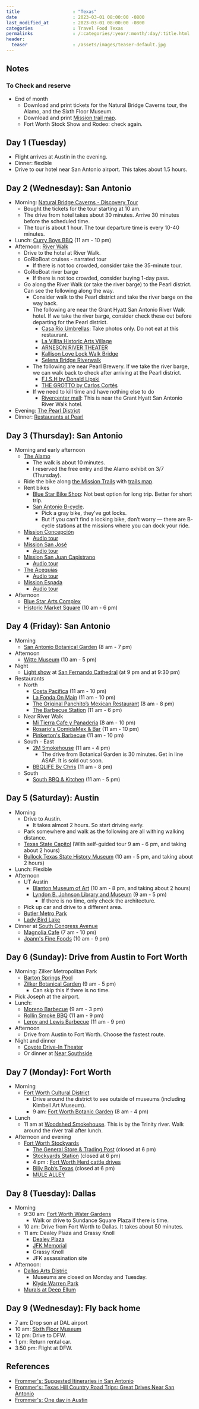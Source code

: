 ```yaml
---
title                    : "Texas"
date                     : 2023-03-01 08:00:00 -0800
last_modified_at         : 2023-03-01 08:00:00 -0800
categories               : Travel Food Texas
permalinks               : /:categories/:year/:month/:day/:title.html
header:
  teaser                 : /assets/images/teaser-default.jpg
---
```


## Notes

### To Check and reserve

- End of month
  - Download and print tickets for the Natural Bridge Caverns tour, the Alamo, and the Sixth Floor Museum.
  - Download and print [Mission trail map](https://www.sanantonio.gov/Portals/0/Files/SABikes/BikeRoutes/SABikeRides_WEB%206.pdf).
  - Fort Worth Stock Show and Rodeo: check again.

## Day 1 (Tuesday)

- Flight arrives at Austin in the evening.
- Dinner: flexible
- Drive to our hotel near San Antonio airport. This takes about 1.5 hours.

## Day 2 (Wednesday): San Antonio

- Morning: [Natural Bridge Caverns - Discovery Tour](https://naturalbridgecaverns.com/discoverytour/)
  - Bought the tickets for the tour starting at 10 am.
  - The drive from hotel takes about 30 minutes. Arrive 30 minutes before the scheduled time.
  - The tour is about 1 hour. The tour departure time is every 10-40 minutes.
- Lunch: [Curry Boys BBQ](https://www.curryboysbbq.com/) (11 am - 10 pm)
- Afternoon: [River Walk](https://www.thesanantonioriverwalk.com/)
  - Drive to the hotel at River Walk.
  - GoRioBoat cruises - narrated tour
    - If there is not too crowded, consider take the 35-minute tour.
  - GoRioBoat river barge
    - If there is not too crowded, consider buying 1-day pass.
  - Go along the River Walk (or take the river barge) to the Pearl district. Can see the following along the way.
    - Consider walk to the Pearl district and take the river barge on the way back.
    - The following are near the Grant Hyatt San Antonio River Walk hotel. If we take the river barge, consider check these out before departing for the Pearl district.
      - [Casa Rio Umbrellas](https://www.imagesfromtexas.com/photo/colorful-umbrellas-along-the-riverwalk-1231-1/): Take photos only. Do not eat at this restaurant.
      - [La Villita Historic Arts Village](https://www.lavillitasanantonio.com/)
      - [ARNESON RIVER THEATER](https://do210.com/venues/arneson-river-theater)
      - [Kallison Love Lock Walk Bridge](https://thesanantoniothings.com/love-lock-bridge-san-antonio/)
      - [Selena Bridge Riverwalk](https://www.instagram.com/explore/locations/284520760/selena-bridge-riverwalk/)
    - The following are near Pearl Brewery. If we take the river barge, we can walk back to check after arriving at the Pearl district.
      - [F.I.S.H by Donald Lipski](https://sariverfound.org/portfolio/fish-donald-lipski/)
      - [THE GROTTO by Carlos Cortés](https://www.sariverfoundation.org/portfolio/the-grotto-carlos-cortes/)
    - If we need to kill time and have nothing else to do
      - [Rivercenter mall](https://shoprivercenter.com/): This is near the Grant Hyatt San Antonio River Walk hotel.
- Evening: [The Pearl District](https://atpearl.com/)
- Dinner: [Restaurants at Pearl](https://www.reddit.com/r/sanantonio/comments/mg7yi3/overwhelmed_with_options_of_restaurants_at_pearl/)

## Day 3 (Thursday): San Antonio

- Morning and early afternoon
  - [The Alamo](https://www.thealamo.org/)
    - The walk is about 10 minutes.
    - I reserved the free entry and the Alamo exhibit on 3/7 (Thursday).
  - Ride the bike along [the Mission Trails](https://www.sanantonio.gov/Mission-Trails/Home) with [trails map](https://www.sanantonio.gov/Portals/0/Files/SABikes/BikeRoutes/SABikeRides_WEB%206.pdf).
  - Rent bikes
    - [Blue Star Bike Shop](https://bluestarbikeshop.com/): Not best option for long trip. Better for short trip.
    - [San Antonio B-cycle](https://traveler.marriott.com/san-antonio/your-mission-ride-a-bike-in-san-antonio/).
      - Pick a gray bike, they’ve got locks.
      - But if you can’t find a locking bike, don’t worry — there are B-cycle stations at the missions where you can dock your ride.
  - [Mission Concepción](https://www.nps.gov/saan/planyourvisit/concepcion.htm)
    - [Audio tour](https://www.worldheritagesa.com/Missions/Mission-Concepci-oacuten/Concepci-oacuten-Audio-Tour)
  - [Mission San José](https://www.nps.gov/saan/planyourvisit/sanjose.htm)
    - [Audio tour](https://www.worldheritagesa.com/Missions/Mission-San-Jos-eacute/San-Jos-eacute-Audio-Tour)
  - [Mission San Juan Capistrano](https://www.nps.gov/saan/learn/historyculture/sanjuanhistory1.htm)
    - [Audio tour](https://www.worldheritagesa.com/Missions/Mission-San-Juan/San-Juan-Audio-Tour)
  - [The Acequias](https://www.nps.gov/saan/learn/historyculture/acequias.htm)
    - [Audio tour](https://www.worldheritagesa.com/Missions/The-Acequias/Acequias-Audio-Tour)
  - [Mission Espada](https://www.nps.gov/saan/learn/historyculture/espadahistory1.htm)
    - [Audio tour](https://www.worldheritagesa.com/Missions/Mission-Espada/Espada-Audio-Tour)
- Afternoon
  - [Blue Star Arts Complex](https://www.bluestarartscomplex.com/)
  - [Historic Market Square](https://www.marketsquaresa.com/) (10 am - 6 pm)

## Day 4 (Friday): San Antonio

- Morning
  - [San Antonio Botanical Garden](https://www.sabot.org/) (8 am - 7 pm)
- Afternoon
  - [Witte Museum](https://www.wittemuseum.org/) (10 am - 5 pm)
- Night
  - [Light show](https://www.mainplaza.org/san-antonio-the-saga/) at [San Fernando Cathedral](https://sfcathedral.org/) (at 9 pm and at 9:30 pm)
- Restaurants
  - North
    - [Costa Pacifica](https://www.costapacificausa.com/) (11 am - 10 pm)
    - [La Fonda On Main](https://www.lafondaonmain.com/) (11 am - 10 pm)
    - [The Original Panchito’s Mexican Restaurant](https://www.panchitos.net/) (8 am - 8 pm)
    - [The Barbecue Station](https://barbecuestation.com/) (11 am - 6 pm)
  - Near River Walk
    - [Mi Tierra Cafe y Panaderia](https://www.mitierracafe.com/) (8 am - 10 pm)
    - [Rosario's ComidaMex & Bar](https://rosariossa.com/) (11 am - 10 pm)
    - [Pinkerton's Barbecue](https://pinkertonsbarbecue.com/location/san-antonio/) (11 am - 10 pm)
  - South - East
    - [2M Smokehouse](https://2msmokehouse.com/) (11 am - 4 pm)
      - The drive from Botanical Garden is 30 minutes. Get in line ASAP. It is sold out soon.
    - [BBQLIFE By Chris](https://www.bbqlifebychris.com/) (11 am - 8 pm)
  - South
    - [South BBQ & Kitchen](https://www.southbbqkitchen.com/) (11 am - 5 pm)

## Day 5 (Saturday): Austin

- Morning
  - Drive to Austin.
    - It takes almost 2 hours. So start driving early.
  - Park somewhere and walk as the following are all withing walking distance.
  - [Texas State Capitol](https://tspb.texas.gov/prop/tc/tc/capitol.html) (With self-guided tour 9 am - 6 pm, and taking about 2 hours)
  - [Bullock Texas State History Museum](https://www.thestoryoftexas.com/) (10 am - 5 pm, and taking about 2 hours)
- Lunch: Flexible
- Afternoon
  - UT Austin
    - [Blanton Museum of Art](https://blantonmuseum.org/) (10 am - 8 pm, and taking about 2 hours)
    - [Lyndon B. Johnson Library and Museum](https://www.lbjlibrary.org/) (9 am - 5 pm)
      - If there is no time, only check the architecture.
  - Pick up car and drive to a different area.
  - [Butler Metro Park](https://austinparks.org/park/butler-park/)
  - [Lady Bird Lake](https://www.austintexas.org/austin-insider-blog/post/your-guide-to-paddling-lady-bird-lake/)
- Dinner at [South Congress Avenue](https://www.austintexas.org/austin-insider-blog/post/around-town-south-congress/)
  - [Magnolia Cafe](https://www.magnoliacafeaustin.com/) (7 am - 10 pm)
  - [Joann's Fine Foods](https://joannsaustin.com/) (10 am - 9 pm)

## Day 6 (Sunday): Drive from Austin to Fort Worth

- Morning: Zilker Metropolitan Park
  - [Barton Springs Pool](https://www.austintexas.org/listings/barton-springs-pool/4687/)
  - [Zilker Botanical Garden](https://zilkergarden.org/) (9 am - 5 pm)
    - Can skip this if there is no time.
- Pick Joseph at the airport.
- Lunch:
  - [Moreno Barbecue](https://www.morenobbq.com/) (9 am - 3 pm)
  - [Rollin Smoke BBQ](https://rollinsmokeatxbbq.com/) (11 am - 9 pm)
  - [Leroy and Lewis Barbecue](https://leroyandlewisbbq.com/) (11 am - 9 pm)
- Afternoon
  - Drive from Austin to Fort Worth. Choose the fastest route.
- Night and dinner
  - [Coyote Drive-In Theater](https://coyotedrive-in.com/fortworth/)
  - Or dinner at [Near Southside](https://www.fortworth.com/about/neighborhoods-districts/near-southside/)

## Day 7 (Monday): Fort Worth

- Morning
  - [Fort Worth Cultural District](https://www.fortworth.com/about/neighborhoods-districts/cultural-district/)
    - Drive around the district to see outside of museums (including Kimbell Art Museum).
    - 9 am: [Fort Worth Botanic Garden](https://fwbg.org/) (8 am - 4 pm)
- Lunch
  - 11 am at [Woodshed Smokehouse](https://woodshedsmokehouse.com/). This is by the Trinity river. Walk around the river trail after lunch.
- Afternoon and evening
  - [Fort Worth Stockyards](https://www.fortworthstockyards.org/)
    - [The General Store & Trading Post](https://www.fortworthstockyards.org/shop/general-store-trading-post) (closed at 6 pm)
    - [Stockyards Station](https://www.fortworthstockyards.org/shop/stockyards-station) (closed at 6 pm)
    - 4 pm : [Fort Worth Herd cattle drives](https://www.fortworthstockyards.org/things-do/fort-worth-herd-cattle-drive)
    - [Billy Bob’s Texas](https://billybobstexas.com/) (closed at 6 pm)
    - [MULE ALLEY](https://www.fortworth.com/listings/mule-alley/9347/)

## Day 8 (Tuesday): Dallas

- Morning
  - 9:30 am: [Fort Worth Water Gardens](https://www.fortworth.com/listings/fort-worth-water-gardens/2989/)
    - Walk or drive to Sundance Square Plaza if there is time.
  - 10 am: Drive from Fort Worth to Dallas. It takes about 50 minutes.
  - 11 am: Dealey Plaza and Grassy Knoll
    - [Dealey Plaza](https://dealeyplaza.jfk.org/)
    - [JFK Memorial](https://www.visitdallas.com/directory/john-f-kennedy-memorial/)
    - Grassy Knoll
    - JFK assassination site
- Afternoon:
  - [Dallas Arts Distric](https://www.visitdallas.com/neighborhoods/arts-district/?gad_source=1&gclid=CjwKCAiAzJOtBhALEiwAtwj8toCxwPCLG1KV0euLwTT-IJacmxLh7fabvZnhHGre8Oqhm5Pq4gDubRoCRpIQAvD_BwE)
    - Museums are closed on Monday and Tuesday.
    - [Klyde Warren Park](https://www.klydewarrenpark.org/)
  - [Murals at Deep Ellum](https://www.deepellumtexas.com/10-classic-deep-ellum-murals-guide/)

## Day 9 (Wednesday): Fly back home

- 7 am: Drop son at DAL airport
- 10 am: [Sixth Floor Museum](https://www.jfk.org/)
- 12 pm: Drive to DFW.
- 1 pm: Return rental car.
- 3:50 pm: Flight at DFW.

## References

- [Frommer's: Suggested Itineraries in San Antonio](https://www.frommers.com/destinations/san-antonio/suggested-itineraries)
- [Frommer's: Texas Hill Country Road Trips: Great Drives Near San Antonio](https://www.frommers.com/slideshows/848414-texas-hill-country-road-trips-great-drives-near-san-antonio)
- [Frommer's: One day in Austin](https://www.frommers.com/destinations/austin/suggested-itineraries/in-one-day)
